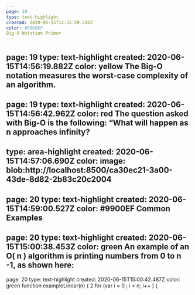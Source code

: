 ```yaml
---
page: 19
type: text-highlight
created: 2020-06-15T14:55:59.516Z
color: #9900EF
Big-O Notation Primer
---
```

page: 19
type: text-highlight
created: 2020-06-15T14:56:19.882Z
color: yellow
The Big-O notation measures the worst-case complexity of an algorithm.
---
page: 19
type: text-highlight
created: 2020-06-15T14:56:42.962Z
color: red
The question asked with Big-O is the 
following: “What will happen as 
n
 approaches infinity?
---
type: area-highlight
created: 2020-06-15T14:57:06.690Z
color: 
image: blob:http://localhost:8500/ca30ec21-3a00-43de-8d82-2b83c20c2004
---
page: 20
type: text-highlight
created: 2020-06-15T14:59:00.527Z
color: #9900EF
Common  Examples
---
page: 20
type: text-highlight
created: 2020-06-15T15:00:38.453Z
color: green
An example of an O(
n
) algorithm is printing numbers from 0 to 
n
-1, as shown here:
---
page: 20
type: text-highlight
created: 2020-06-15T15:00:42.487Z
color: green
function
  exampleLinear(n) {
2                   for  (var  i = 0 ; i <  n; i++ ) {
